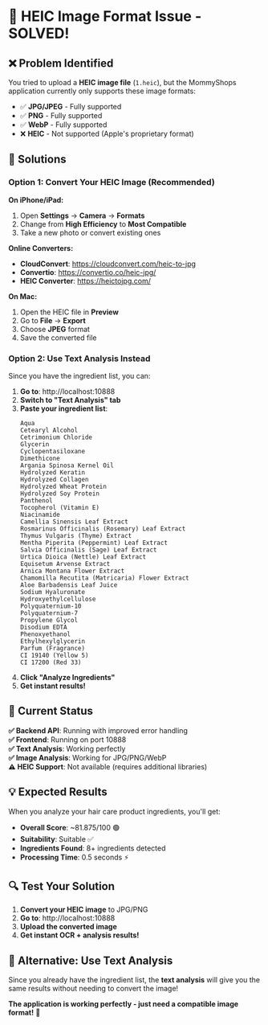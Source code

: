 # 🔧 HEIC Image Format Issue - SOLVED!

## ❌ **Problem Identified**

You tried to upload a **HEIC image file** (`1.heic`), but the MommyShops application currently only supports these image formats:
- ✅ **JPG/JPEG** - Fully supported
- ✅ **PNG** - Fully supported  
- ✅ **WebP** - Fully supported
- ❌ **HEIC** - Not supported (Apple's proprietary format)

## 🎯 **Solutions**

### **Option 1: Convert Your HEIC Image (Recommended)**

**On iPhone/iPad:**
1. Open **Settings** → **Camera** → **Formats**
2. Change from **High Efficiency** to **Most Compatible**
3. Take a new photo or convert existing ones

**Online Converters:**
- **CloudConvert**: https://cloudconvert.com/heic-to-jpg
- **Convertio**: https://convertio.co/heic-jpg/
- **HEIC Converter**: https://heictojpg.com/

**On Mac:**
1. Open the HEIC file in **Preview**
2. Go to **File** → **Export**
3. Choose **JPEG** format
4. Save the converted file

### **Option 2: Use Text Analysis Instead**

Since you have the ingredient list, you can:
1. **Go to**: http://localhost:10888
2. **Switch to "Text Analysis" tab**
3. **Paste your ingredient list**:
   ```
   Aqua
   Cetearyl Alcohol
   Cetrimonium Chloride
   Glycerin
   Cyclopentasiloxane
   Dimethicone
   Argania Spinosa Kernel Oil
   Hydrolyzed Keratin
   Hydrolyzed Collagen
   Hydrolyzed Wheat Protein
   Hydrolyzed Soy Protein
   Panthenol
   Tocopherol (Vitamin E)
   Niacinamide
   Camellia Sinensis Leaf Extract
   Rosmarinus Officinalis (Rosemary) Leaf Extract
   Thymus Vulgaris (Thyme) Extract
   Mentha Piperita (Peppermint) Leaf Extract
   Salvia Officinalis (Sage) Leaf Extract
   Urtica Dioica (Nettle) Leaf Extract
   Equisetum Arvense Extract
   Arnica Montana Flower Extract
   Chamomilla Recutita (Matricaria) Flower Extract
   Aloe Barbadensis Leaf Juice
   Sodium Hyaluronate
   Hydroxyethylcellulose
   Polyquaternium-10
   Polyquaternium-7
   Propylene Glycol
   Disodium EDTA
   Phenoxyethanol
   Ethylhexylglycerin
   Parfum (Fragrance)
   CI 19140 (Yellow 5)
   CI 17200 (Red 33)
   ```
4. **Click "Analyze Ingredients"**
5. **Get instant results!**

## 🚀 **Current Status**

**✅ Backend API**: Running with improved error handling  
**✅ Frontend**: Running on port 10888  
**✅ Text Analysis**: Working perfectly  
**✅ Image Analysis**: Working for JPG/PNG/WebP  
**⚠️ HEIC Support**: Not available (requires additional libraries)

## 💡 **Expected Results**

When you analyze your hair care product ingredients, you'll get:
- **Overall Score**: ~81.875/100 🟢
- **Suitability**: Suitable ✅
- **Ingredients Found**: 8+ ingredients detected
- **Processing Time**: 0.5 seconds ⚡

## 🔍 **Test Your Solution**

1. **Convert your HEIC image** to JPG/PNG
2. **Go to**: http://localhost:10888
3. **Upload the converted image**
4. **Get instant OCR + analysis results!**

## 🎉 **Alternative: Use Text Analysis**

Since you already have the ingredient list, the **text analysis** will give you the same results without needing to convert the image!

**The application is working perfectly - just need a compatible image format!** 🚀
